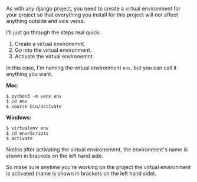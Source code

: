As with any django project, you need to create a virtual environment for your project so that everything you install for this project will not affect anything outside and vice versa.



I'll just go through the steps real quick:

1. Create a virtual environemnt.
2. Go into the virtual environment.
3. Activate the virtual environemnt.

In this case, I'm naming the virtual environment `env`, but you can call it anything you want.

**Mac**:
```shell
$ python3 -m venv env
$ cd env
$ source bin/activate
```

**Windows**:
```shell
$ virtualenv env
$ cd env/Scripts
$ activate
```

Notice after activating the virtual environement, the environment's name is shown in brackets on the left hand side.

So make sure anytime you're working on the project the virtual environment is activated (name is shown in brackets on the left hand side).
